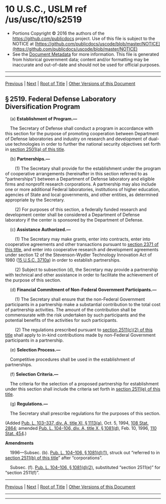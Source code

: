 ---
---

# 10 U.S.C., USLM ref /us/usc/t10/s2519

* Portions Copyright © 2016 the authors of the https://github.com/publicdocs project.
  Use of this file is subject to the NOTICE at [https://github.com/publicdocs/uscode/blob/master/NOTICE](https://github.com/publicdocs/uscode/blob/master/NOTICE)
* See the [Document Metadata](././../../../../../../..//README.md) for more information.
  This file is generated from historical government data; content and/or formatting may be inaccurate and out-of-date and should not be used for official purposes.

----------
----------

[Previous](./../../../../../../..//us/usc/t10/stA/ptIV/ch148/schIII/m__us_usc_t10_s2518.md) | [Next](./../../../../../../..//us/usc/t10/stA/ptIV/ch148/schIII/m__us_usc_t10_s2520.md) | [Root of Title](./../../../../../../../) | [Other Versions of this Document](https://publicdocs.github.io/go/links?ns=uslm&ref=%2Fus%2Fusc%2Ft10%2Fs2519)

## § 2519. Federal Defense Laboratory Diversification Program

    (a) __Establishment of Program.—__ 

    The Secretary of Defense shall conduct a program in accordance with this section for the purpose of promoting cooperation between Department of Defense laboratories and industry on research and development of dual-use technologies in order to further the national security objectives set forth in [section 2501(a) of this title][/us/usc/t10/s2501/a].

    (b) __Partnerships.—__ 

        (1) The Secretary shall provide for the establishment under the program of cooperative arrangements (hereinafter in this section referred to as “partnerships”) between a Department of Defense laboratory and eligible firms and nonprofit research corporations. A partnership may also include one or more additional Federal laboratories, institutions of higher education, agencies of State and local governments, and other entities, as determined appropriate by the Secretary.

        (2) For purposes of this section, a federally funded research and development center shall be considered a Department of Defense laboratory if the center is sponsored by the Department of Defense.

    (c) __Assistance Authorized.—__ 

        (1) The Secretary may make grants, enter into contracts, enter into cooperative agreements and other transactions pursuant to [section 2371 of this title][/us/usc/t10/s2371], and enter into cooperative research and development agreements under section 12 of the Stevenson-Wydler Technology Innovation Act of 1980 ([15 U.S.C. 3710a][/us/usc/t15/s3710a]) in order to establish partnerships.

        (2) Subject to subsection (d), the Secretary may provide a partnership with technical and other assistance in order to facilitate the achievement of the purpose of this section.

    (d) __Financial Commitment of Non-Federal Government Participants.—__ 

        (1) The Secretary shall ensure that the non-Federal Government participants in a partnership make a substantial contribution to the total cost of partnership activities. The amount of the contribution shall be commensurate with the risk undertaken by such participants and the potential benefits of the activities for such participants.

        (2) The regulations prescribed pursuant to [section 2511(c)(2) of this title][/us/usc/t10/s2511/c/2] shall apply to in-kind contributions made by non-Federal Government participants in a partnership.

    (e) __Selection Process.—__ 

    Competitive procedures shall be used in the establishment of partnerships.

    (f) __Selection Criteria.—__ 

    The criteria for the selection of a proposed partnership for establishment under this section shall include the criteria set forth in [section 2511(e) of this title][/us/usc/t10/s2511/e].

    (g) __Regulations.—__ 

    The Secretary shall prescribe regulations for the purposes of this section.

(Added [Pub. L. 103–337, div. A, title XI, § 1113(a)][/us/pl/103/337/s1113/a], Oct. 5, 1994, [108 Stat. 2864][/us/stat/108/2864]; amended [Pub. L. 104–106, div. A, title X, § 1081(d)][/us/pl/104/106/s1081/d], Feb. 10, 1996, [110 Stat. 454][/us/stat/110/454].)

 __Amendments__ 

    1996—Subsec. (b). [Pub. L. 104–106, § 1081(d)(1)][/us/pl/104/106/s1081/d/1], struck out “referred to in [section 2511(b) of this title][/us/usc/t10/s2511/b]” after “corporations”.

    Subsec. (f). [Pub. L. 104–106, § 1081(d)(2)][/us/pl/104/106/s1081/d/2], substituted “section 2511(e)” for “section 2511(f)”.

----------

[Previous](./../../../../../../..//us/usc/t10/stA/ptIV/ch148/schIII/m__us_usc_t10_s2518.md) | [Next](./../../../../../../..//us/usc/t10/stA/ptIV/ch148/schIII/m__us_usc_t10_s2520.md) | [Root of Title](./../../../../../../../) | [Other Versions of this Document](https://publicdocs.github.io/go/links?ns=uslm&ref=%2Fus%2Fusc%2Ft10%2Fs2519)

----------
----------

[/us/usc/t10/s2501/a]: https://publicdocs.github.io/go/links?ns=uslm&ref=%2Fus%2Fusc%2Ft10%2Fs2501%2Fa
[/us/usc/t10/s2371]: https://publicdocs.github.io/go/links?ns=uslm&ref=%2Fus%2Fusc%2Ft10%2Fs2371
[/us/usc/t15/s3710a]: https://publicdocs.github.io/go/links?ns=uslm&ref=%2Fus%2Fusc%2Ft15%2Fs3710a
[/us/usc/t10/s2511/c/2]: https://publicdocs.github.io/go/links?ns=uslm&ref=%2Fus%2Fusc%2Ft10%2Fs2511%2Fc%2F2
[/us/usc/t10/s2511/e]: https://publicdocs.github.io/go/links?ns=uslm&ref=%2Fus%2Fusc%2Ft10%2Fs2511%2Fe
[/us/pl/103/337/s1113/a]: https://publicdocs.github.io/go/links?ns=uslm&ref=%2Fus%2Fpl%2F103%2F337%2Fs1113%2Fa
[/us/stat/108/2864]: https://publicdocs.github.io/go/links?ns=uslm&ref=%2Fus%2Fstat%2F108%2F2864
[/us/pl/104/106/s1081/d]: https://publicdocs.github.io/go/links?ns=uslm&ref=%2Fus%2Fpl%2F104%2F106%2Fs1081%2Fd
[/us/stat/110/454]: https://publicdocs.github.io/go/links?ns=uslm&ref=%2Fus%2Fstat%2F110%2F454
[/us/pl/104/106/s1081/d/1]: https://publicdocs.github.io/go/links?ns=uslm&ref=%2Fus%2Fpl%2F104%2F106%2Fs1081%2Fd%2F1
[/us/usc/t10/s2511/b]: https://publicdocs.github.io/go/links?ns=uslm&ref=%2Fus%2Fusc%2Ft10%2Fs2511%2Fb
[/us/pl/104/106/s1081/d/2]: https://publicdocs.github.io/go/links?ns=uslm&ref=%2Fus%2Fpl%2F104%2F106%2Fs1081%2Fd%2F2


